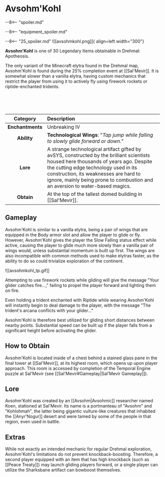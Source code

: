 # Avsohm'Kohl

--8<-- "spoiler.md"

--8<-- "equipment_spoiler.md"

--8<-- "25_spoiler.md"
![[avsohmkohl.png]]{ align=left width="300"}

**Avsohm'Kohl** is one of 30 Legendary Items obtainable in Drehmal: Apotheosis.

The only variant of the Minecraft elytra found in the Drehmal map, Avsohm'Kohl is found during the 25% completion event at [[Sal'Mevir]]. It is somewhat slower than a vanilla elytra, having custom mechanics that restrict the player from using it to actively fly using firework rockets or riptide-enchanted tridents. 

<br> <br> <br>

| Category | Description                 |
|:--------------------------------:|:-----------------------------------------------------------------------------------------------------------------------------------------------------------------------------|
| **Enchantments**              | Unbreaking IV |
| **Ability**                   | **Technological Wings**: "*Tap jump while falling to slowly glide forward or down.*" |
| **Lore**                      | A strange technological artifact gifted by avSYS, constructed by the brilliant scientists housed here thousands of years ago. Despite the cutting edge technology used in its construction, its weaknesses are hard to ignore, mainly being prone to combustion and an aversion to water-based magics. |
| **Obtain**                    | At the top of the tallest domed building in [[Sal'Mevir]].  |  

## Gameplay
Avsohm'Kohl is similar to a vanilla elytra, being a pair of wings that are equipped in the Body armor slot and allow the player to glide or fly. However, Avsohm'Kohl gives the player the Slow Falling status effect while active, causing the player to glide much more slowly than a vanilla pair of wings would, unless substantial momentum is built up first. The wings are also incompatible with common methods used to make elytras faster, as the ability to do so could trivialize exploration of the continent. 

![[avsohmkohl_tp.gif]]

Attempting to use firework rockets while gliding will give the message "Your glider catches fire...," failing to propel the player forward and lighting them on fire.

Even holding a trident enchanted with Riptide while wearing Avsohm'Kohl will instantly begin to deal damage to the player, with the message "The trident's arcana conflicts with your glider..."

Avsohm'Kohl is therefore best utilized for gliding short distances between nearby points. Substantial speed can be built up if the player falls from a significant height before activating the glider.

## How to Obtain
Avsohm'Kohl is located inside of a chest behind a stained glass pane in the final tower at [[Sal'Mevir]], at its highest room, which opens up upon player approach. This room is accessed by completion of the Temporal Engine puzzle at Sal'Mevir (see [[Sal'Mevir#Gameplay|Sal'Mevir Gameplay]]).

## Lore
Avsohm'Kohl was created by an [[Avsohm|Avsohmic]] researcher named Koen, stationed at Sal'Mevir. Its name is a portmanteau of "Avsohm" and "Kohlohmah", the latter being gigantic vulture-like creatures that inhabited the [[Anyr'Nogur]] desert and were tamed by some of the people in that region, even used in battle.

## Extras
While not exactly an intended mechanic for regular Drehmal exploration, Avsohm'Kohl's limitations do not prevent knockback-boosting. Therefore, a second player equipped with an item that has high knockback (such as [[Peace Treaty]]) may launch gliding players forward, or a single player can utilize the Sharksbane artifact can bowboost themselves.